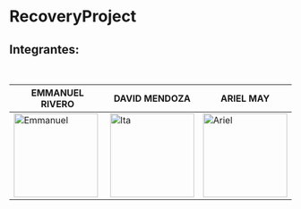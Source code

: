 # RecoveryProject

## Integrantes:

<br>


| EMMANUEL RIVERO | DAVID MENDOZA | ARIEL MAY |
|-----------------|---------------|-----------|
| <img src="https://media-exp1.licdn.com/dms/image/C4E03AQFinl8c7JfThw/profile-displayphoto-shrink_800_800/0/1593648704537?e=1635984000&v=beta&t=GOIsKuFHIyJK8r_zhAQ7VVb5eEyUmxoPJ5NmCL-qZ1I" alt="Emmanuel" width="150" height="150px"/> | <img src="https://user-images.githubusercontent.com/50760151/131588518-71ca4084-b4a6-4103-b7db-439ff09cc376.jpeg" alt="Ita" width="150" height="150px"/> | <img src="https://user-images.githubusercontent.com/32398171/131568483-43ec9c09-0538-4308-8c81-2bb1fa7f1372.jpg" alt="Ariel" width="150" height="150px"  /> 
